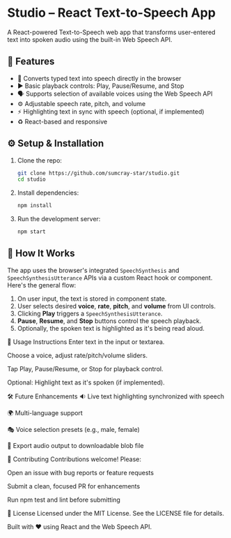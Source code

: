 # Studio – React Text-to-Speech App

A React-powered Text-to-Speech web app that transforms user-entered text into spoken audio using the built-in Web Speech API.

## 🔧 Features

- 🎯 Converts typed text into speech directly in the browser
- ▶️ Basic playback controls: Play, Pause/Resume, and Stop
- 🗣️ Supports selection of available voices using the Web Speech API
- ⚙️ Adjustable speech rate, pitch, and volume
- ⚡️ Highlighting text in sync with speech (optional, if implemented)
- ♻️ React-based and responsive

## ⚙️ Setup & Installation

1. Clone the repo:

    ```bash
    git clone https://github.com/sumcray-star/studio.git
    cd studio
    ```

2. Install dependencies:

    ```bash
    npm install
    ```

3. Run the development server:

    ```bash
    npm start
    ```

## 🧩 How It Works

The app uses the browser's integrated `SpeechSynthesis` and `SpeechSynthesisUtterance` APIs via a custom React hook or component. Here's the general flow:

1. On user input, the text is stored in component state.
2. User selects desired **voice**, **rate**, **pitch**, and **volume** from UI controls.
3. Clicking **Play** triggers a `SpeechSynthesisUtterance`.
4. **Pause**, **Resume**, and **Stop** buttons control the speech playback.
5. Optionally, the spoken text is highlighted as it's being read aloud.

🎨 Usage Instructions
Enter text in the input or textarea.

Choose a voice, adjust rate/pitch/volume sliders.

Tap Play, Pause/Resume, or Stop for playback control.

Optional: Highlight text as it's spoken (if implemented).

🛠️ Future Enhancements
🔉 Live text highlighting synchronized with speech

🌍 Multi-language support

🎭 Voice selection presets (e.g., male, female)

💾 Export audio output to downloadable blob file

👥 Contributing
Contributions welcome! Please:

Open an issue with bug reports or feature requests

Submit a clean, focused PR for enhancements

Run npm test and lint before submitting

📄 License
Licensed under the MIT License. See the LICENSE file for details.

Built with ❤️ using React and the Web Speech API.

